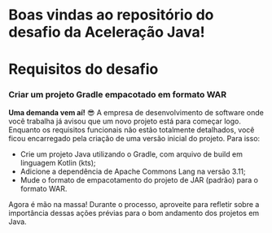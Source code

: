 # Boas vindas ao repositório do desafio da Aceleração Java!

# Requisitos do desafio

### Criar um projeto Gradle empacotado em formato WAR

**Uma demanda vem aí!** 😎 A empresa de desenvolvimento de software onde você trabalha já avisou que um novo projeto está para começar logo. Enquanto os requisitos funcionais não estão totalmente detalhados, você ficou encarregado pela criação de uma versão inicial do projeto. Para isso:

- Crie um projeto Java utilizando o Gradle, com arquivo de build em linguagem Kotlin (kts);
- Adicione a dependência de Apache Commons Lang na versão 3.11;
- Mude o formato de empacotamento do projeto de JAR (padrão) para o formato WAR.

Agora é mão na massa! Durante o processo, aproveite para refletir sobre a importância dessas ações prévias para o bom andamento dos projetos em Java.
